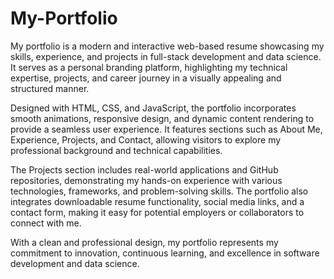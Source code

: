 # My-Portfolio

My portfolio is a modern and interactive web-based resume showcasing my skills, experience, and projects in full-stack development and data science. It serves as a personal branding platform, highlighting my technical expertise, projects, and career journey in a visually appealing and structured manner.

Designed with HTML, CSS, and JavaScript, the portfolio incorporates smooth animations, responsive design, and dynamic content rendering to provide a seamless user experience. It features sections such as About Me, Experience, Projects, and Contact, allowing visitors to explore my professional background and technical capabilities.

The Projects section includes real-world applications and GitHub repositories, demonstrating my hands-on experience with various technologies, frameworks, and problem-solving skills. The portfolio also integrates downloadable resume functionality, social media links, and a contact form, making it easy for potential employers or collaborators to connect with me.

With a clean and professional design, my portfolio represents my commitment to innovation, continuous learning, and excellence in software development and data science.
